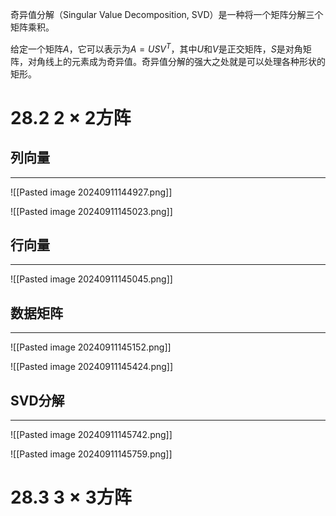 奇异值分解（Singular Value Decomposition, SVD）是一种将一个矩阵分解三个矩阵乘积。

给定一个矩阵$A$，它可以表示为$A = USV^T$，其中$U$和$V$是正交矩阵，$S$是对角矩阵，对角线上的元素成为奇异值。奇异值分解的强大之处就是可以处理各种形状的矩形。

# 28.2        2 $\times$ 2方阵  
## 列向量
---
![[Pasted image 20240911144927.png]]

![[Pasted image 20240911145023.png]]

## 行向量
---
![[Pasted image 20240911145045.png]]

## 数据矩阵
---
![[Pasted image 20240911145152.png]]

![[Pasted image 20240911145424.png]]

## SVD分解
---
![[Pasted image 20240911145742.png]]

![[Pasted image 20240911145759.png]]

# 28.3   $3\times 3$方阵
